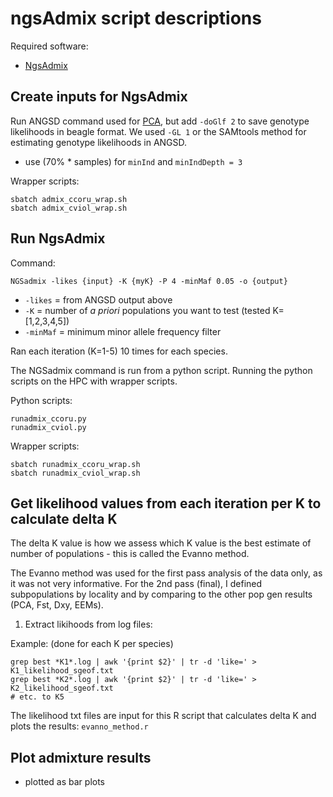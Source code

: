 # ngsAdmix script descriptions

Required software:
- [NgsAdmix](http://www.popgen.dk/software/index.php/NgsAdmix)

## Create inputs for NgsAdmix

Run ANGSD command used for [PCA](../A_PCA/readme.md), but add `-doGlf 2` to save genotype likelihoods in beagle format. We used `-GL 1` or the SAMtools method for estimating genotype likelihoods in ANGSD.
  - use (70% \* samples) for `minInd` and `minIndDepth = 3`

Wrapper scripts:
```
sbatch admix_ccoru_wrap.sh
sbatch admix_cviol_wrap.sh
```

## Run NgsAdmix

Command:
```
NGSadmix -likes {input} -K {myK} -P 4 -minMaf 0.05 -o {output}
```
- `-likes` = from ANGSD output above
- `-K` = number of *a priori* populations you want to test (tested K=[1,2,3,4,5])
- `-minMaf` = minimum minor allele frequency filter

Ran each iteration (K=1-5) 10 times for each species.

The NGSadmix command is run from a python script. Running the python scripts on the HPC with wrapper scripts.

Python scripts:
```
runadmix_ccoru.py
runadmix_cviol.py
```

Wrapper scripts:
```
sbatch runadmix_ccoru_wrap.sh
sbatch runadmix_cviol_wrap.sh
```

## Get likelihood values from each iteration per K to calculate delta K
The delta K value is how we assess which K value is the best estimate of number of populations - this is called the Evanno method.

The Evanno method was used for the first pass analysis of the data only, as it was not very informative. For the 2nd pass (final), I defined subpopulations by locality and by comparing to the other pop gen results (PCA, Fst, Dxy, EEMs).

1. Extract likihoods from log files:

Example: (done for each K per species)
```
grep best *K1*.log | awk '{print $2}' | tr -d 'like=' > K1_likelihood_sgeof.txt
grep best *K2*.log | awk '{print $2}' | tr -d 'like=' > K2_likelihood_sgeof.txt
# etc. to K5
```

The likelihood txt files are input for this R script that calculates delta K and plots the results: `evanno_method.r`

## Plot admixture results
- plotted as bar plots
